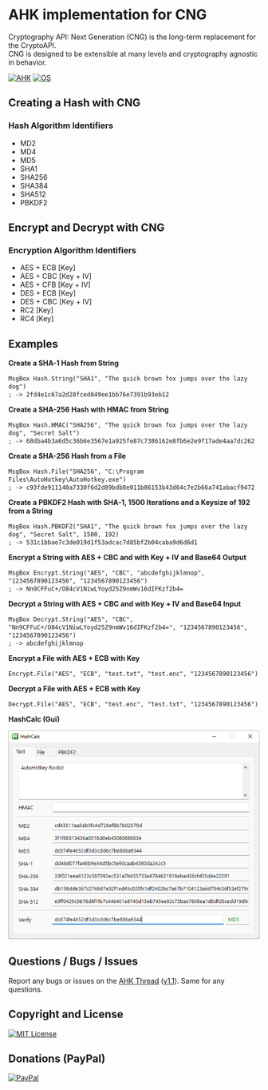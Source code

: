 # AHK implementation for CNG
Cryptography API: Next Generation (CNG) is the long-term replacement for the CryptoAPI.  
CNG is designed to be extensible at many levels and cryptography agnostic in behavior.

[![AHK](https://img.shields.io/badge/ahk-2.0--beta.3%20(x64)-C3D69B.svg?style=flat-square)]()
[![OS](https://img.shields.io/badge/os-windows%2011%20(x64)-C3D69B.svg?style=flat-square)]()


## Creating a Hash with CNG

### Hash Algorithm Identifiers
* MD2
* MD4
* MD5
* SHA1
* SHA256
* SHA384
* SHA512
* PBKDF2


## Encrypt and Decrypt with CNG

### Encryption Algorithm Identifiers
* AES + ECB [Key]
* AES + CBC [Key + IV]
* AES + CFB [Key + IV]
* DES + ECB [Key]
* DES + CBC [Key + IV]
* RC2 [Key]
* RC4 [Key]



## Examples

**Create a SHA-1 Hash from String**
```AutoHotkey
MsgBox Hash.String("SHA1", "The quick brown fox jumps over the lazy dog")
; -> 2fd4e1c67a2d28fced849ee1bb76e7391b93eb12
```

**Create a SHA-256 Hash with HMAC from String**
```AutoHotkey
MsgBox Hash.HMAC("SHA256", "The quick brown fox jumps over the lazy dog", "Secret Salt")
; -> 68dba4b3a6d5c36b6e3567e1a925fe87c7386162e8fb6e2e9f17ade4aa7dc262
```

**Create a SHA-256 Hash from a File**
```AutoHotkey
MsgBox Hash.File("SHA256", "C:\Program Files\AutoHotkey\AutoHotkey.exe")
; -> c93fde911140a7330f6d2d89bdb8e011b86153b43d64c7e2b66a741abacf9472
```

**Create a PBKDF2 Hash with SHA-1, 1500 Iterations and a Keysize of 192 from a String**
```AutoHotkey
MsgBox Hash.PBKDF2("SHA1", "The quick brown fox jumps over the lazy dog", "Secret Salt", 1500, 192)
; -> 531c1bbae7c3de019d1f53adcac7d85bf2b04caba9d6d6d1
```

**Encrypt a String with AES + CBC and with Key + IV and Base64 Output**
```AutoHotkey
MsgBox Encrypt.String("AES", "CBC", "abcdefghijklmnop", "1234567890123456", "1234567890123456")
; -> Nn9CFFuC+/O84cV1NiwLYoyd25Z9nmWv16dIFKzf2b4=
```

**Decrypt a String with AES + CBC and with Key + IV and Base64 Input**
```AutoHotkey
MsgBox Decrypt.String("AES", "CBC", "Nn9CFFuC+/O84cV1NiwLYoyd25Z9nmWv16dIFKzf2b4=", "1234567890123456", "1234567890123456")
; -> abcdefghijklmnop
```

**Encrypt a File with AES + ECB with Key**
```AutoHotkey
Encrypt.File("AES", "ECB", "test.txt", "test.enc", "1234567890123456")
```

**Decrypt a File with AES + ECB with Key**
```AutoHotkey
Decrypt.File("AES", "ECB", "test.enc", "test.txt", "1234567890123456")
```

**HashCalc (Gui)**

[![HashCalc](https://raw.githubusercontent.com/jNizM/HashCalc/master/img/HashCalc_01.png)](https://github.com/jNizM/HashCalc)


## Questions / Bugs / Issues
Report any bugs or issues on the [AHK Thread](https://www.autohotkey.com/boards/viewtopic.php?f=6&t=96117) ([v1.1](https://www.autohotkey.com/boards/viewtopic.php?f=6&t=23413)). Same for any questions.


## Copyright and License
[![MIT License](https://img.shields.io/github/license/jNizM/AHK_CNG.svg?style=flat-square&color=C3D69B)](LICENSE)


## Donations (PayPal)
[![PayPal](https://img.shields.io/badge/paypal-donate-B2A2C7.svg?style=flat-square)](https://www.paypal.me/smithz)